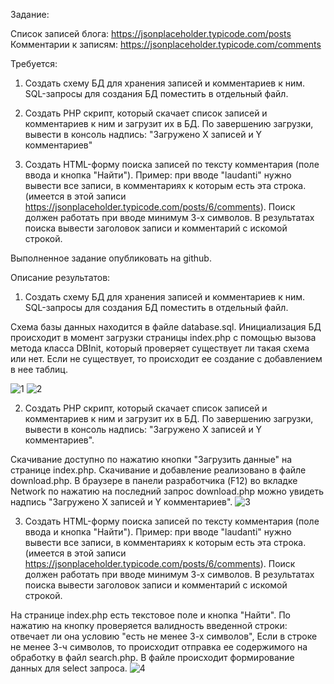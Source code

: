 Задание:

Список записей блога: https://jsonplaceholder.typicode.com/posts
Комментарии к записям: https://jsonplaceholder.typicode.com/comments

Требуется:
1. Создать схему БД для хранения записей и комментариев к ним. SQL-запросы для создания БД поместить в отдельный файл.
2. Создать PHP скрипт, который скачает список записей и комментариев к ним и загрузит их в БД. По завершению загрузки, вывести в консоль надпись: "Загружено Х записей и Y комментариев"

3. Создать HTML-форму поиска записей по тексту комментария (поле ввода и кнопка "Найти"). Пример: при вводе "laudanti" нужно вывести все записи, в комментариях к которым есть эта строка. (имеется в этой записи https://jsonplaceholder.typicode.com/posts/6/comments). Поиск должен работать при вводе минимум 3-х символов. В результатах поиска вывести заголовок записи и комментарий с искомой строкой.

Выполненное задание опубликовать на github.

Описание результатов:

1. Создать схему БД для хранения записей и комментариев к ним. SQL-запросы для создания БД поместить в отдельный файл.

Схема базы данных находится в файле database.sql. Инициализация БД происходит в момент загрузки страницы index.php с помощью вызова метода класса DBInit, который проверяет существует ли такая схема или нет. Если не существует, то происходит ее создание с добавлением в нее таблиц.

![1](https://github.com/RammyBlammy/FinishTest/assets/110770366/76a45714-9290-4d77-a447-be9e2f65ced6)
![2](https://github.com/RammyBlammy/FinishTest/assets/110770366/e145fbc1-d64f-4c7f-98d6-439e0042f8fa)

2. Создать PHP скрипт, который скачает список записей и комментариев к ним и загрузит их в БД. По завершению загрузки, вывести в консоль надпись: "Загружено Х записей и Y комментариев".

Скачивание доступно по нажатию кнопки "Загрузить данные" на странице index.php. Скачивание и добавление реализовано в файле download.php. В браузере в панели разработчика (F12) во вкладке Network по нажатию на последний запрос download.php можно увидеть надпись "Загружено Х записей и Y комментариев".
![3](https://github.com/RammyBlammy/FinishTest/assets/110770366/4a5f465c-b112-45df-91a3-511f758a1f27)

3. Создать HTML-форму поиска записей по тексту комментария (поле ввода и кнопка "Найти"). Пример: при вводе "laudanti" нужно вывести все записи, в комментариях к которым есть эта строка. (имеется в этой записи https://jsonplaceholder.typicode.com/posts/6/comments). Поиск должен работать при вводе минимум 3-х символов. В результатах поиска вывести заголовок записи и комментарий с искомой строкой.

На странице index.php есть текстовое поле и кнопка "Найти". По нажатию на кнопку проверяется валидность введенной строки: отвечает ли она условию "есть не менее 3-х символов", Если в строке не менее 3-ч символов, то происходит отправка ее содержимого на обработку в файл search.php. В файле происходит формирование данных для select запроса.
![4](https://github.com/RammyBlammy/FinishTest/assets/110770366/9635adfc-113d-4495-bc31-7c7d254dfa06)


